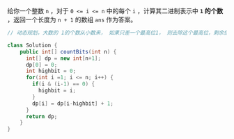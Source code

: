给你一个整数 `n` ，对于 `0 <= i <= n` 中的每个 `i` ，计算其二进制表示中 **`1` 的个数** ，返回一个长度为 `n + 1` 的数组 `ans` 作为答案。



```java
// 动态规划，大数的 1的个数从小数来， 如果只差一个最高位1， 则去除这个最高位，剩余位数的1的个数，是已经算过的了

class Solution {
    public int[] countBits(int n) {
      int[] dp = new int[n+1];
      dp[0] = 0;
      int highbit = 0;
      for(int i =1; i <= n; i++) {
        if(i & (i-1) == 0) {
          highbit = i;
        }
        dp[i] = dp[i-highbit] + 1;
      }
      return dp;
    }
}
```

